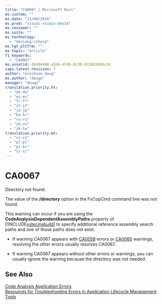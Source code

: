 ```yaml
---
title: "CA0067 | Microsoft Docs"
ms.custom: ""
ms.date: "11/04/2016"
ms.prod: "visual-studio-dev14"
ms.reviewer: ""
ms.suite: ""
ms.technology: 
  - "devlang-csharp"
ms.tgt_pltfrm: ""
ms.topic: "article"
f1_keywords: 
  - "CA0067"
ms.assetid: d6dd4448-a3da-4fdb-8138-d22d03020c24
caps.latest.revision: 7
author: "erickson-doug"
ms.author: "douge"
manager: "douge"
translation.priority.ht: 
  - "de-de"
  - "es-es"
  - "fr-fr"
  - "it-it"
  - "ja-jp"
  - "ko-kr"
  - "ru-ru"
  - "zh-cn"
  - "zh-tw"
translation.priority.mt: 
  - "cs-cz"
  - "pl-pl"
  - "pt-br"
  - "tr-tr"
---
```

# CA0067
Directory not found.  
  
 The value of the **/directory** option in the FxCopCmd command line was not found.  
  
 This warning can occur if you are using the **CodeAnalysisDependentAssemblyPaths** property of [!INCLUDE[vstecmsbuild](../extensibility/internals/includes/vstecmsbuild_md.md)] to specify additional reference assembly search paths and one of those paths does not exist.  
  
-   If warning CA0067 appears with [CA0058](../misc/ca0058.md) errors or [CA0060](../misc/ca0060.md) warnings, resolving the other errors usually resolves CA0067.  
  
-   If warning CA0067 appears without other errors or warnings, you can usually ignore the warning because the directory was not needed.  
  
## See Also  
 [Code Analysis Application Errors](../code-quality/code-analysis-application-errors.md)   
 [Resources for Troubleshooting Errors in Application Lifecycle Management Tools](http://msdn.microsoft.com/en-us/Library/76ca8f76-1e2d-4b55-89e2-bd59e4abe74c)